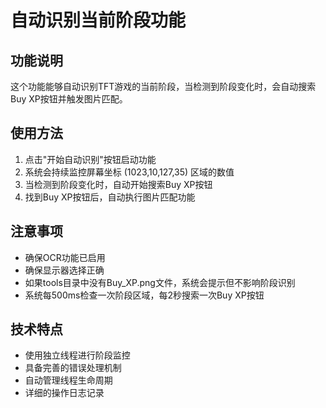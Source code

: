 # 自动识别当前阶段功能

## 功能说明

这个功能能够自动识别TFT游戏的当前阶段，当检测到阶段变化时，会自动搜索Buy XP按钮并触发图片匹配。

## 使用方法

1. 点击"开始自动识别"按钮启动功能
2. 系统会持续监控屏幕坐标 (1023,10,127,35) 区域的数值
3. 当检测到阶段变化时，自动开始搜索Buy XP按钮
4. 找到Buy XP按钮后，自动执行图片匹配功能

## 注意事项

- 确保OCR功能已启用
- 确保显示器选择正确
- 如果tools目录中没有Buy_XP.png文件，系统会提示但不影响阶段识别
- 系统每500ms检查一次阶段区域，每2秒搜索一次Buy XP按钮

## 技术特点

- 使用独立线程进行阶段监控
- 具备完善的错误处理机制
- 自动管理线程生命周期
- 详细的操作日志记录
